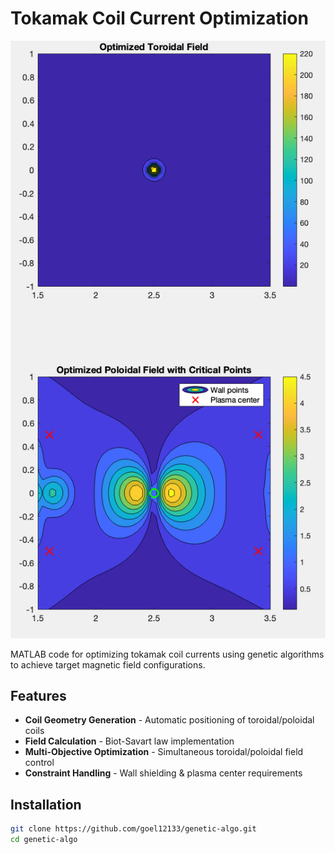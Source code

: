 # Tokamak Coil Current Optimization

![Field Visualization](Field.png)

MATLAB code for optimizing tokamak coil currents using genetic algorithms to achieve target magnetic field configurations.

## Features
- **Coil Geometry Generation** - Automatic positioning of toroidal/poloidal coils
- **Field Calculation** - Biot-Savart law implementation
- **Multi-Objective Optimization** - Simultaneous toroidal/poloidal field control
- **Constraint Handling** - Wall shielding & plasma center requirements

## Installation
```bash
git clone https://github.com/goel12133/genetic-algo.git
cd genetic-algo



